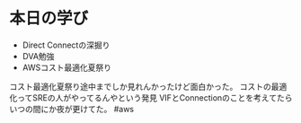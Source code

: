# 本日の学び
- Direct Connectの深掘り
- DVA勉強
- AWSコスト最適化夏祭り

コスト最適化夏祭り途中までしか見れんかったけど面白かった。
コストの最適化ってSREの人がやってるんやという発見
VIFとConnectionのことを考えてたらいつの間にか夜が更けてた。
#aws
